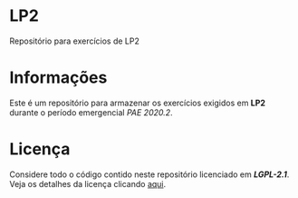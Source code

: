 # LP2
Repositório para exercícios de LP2

# Informações
Este é um repositório para armazenar os exercícios exigidos em **LP2** durante o período emergencial _PAE 2020.2_.

# Licença
Considere todo o código contido neste repositório licenciado em ***LGPL-2.1***. Veja os detalhes da licença clicando [aqui](https://github.com/FaelLiberatori/LP2/blob/main/LICENSE).
